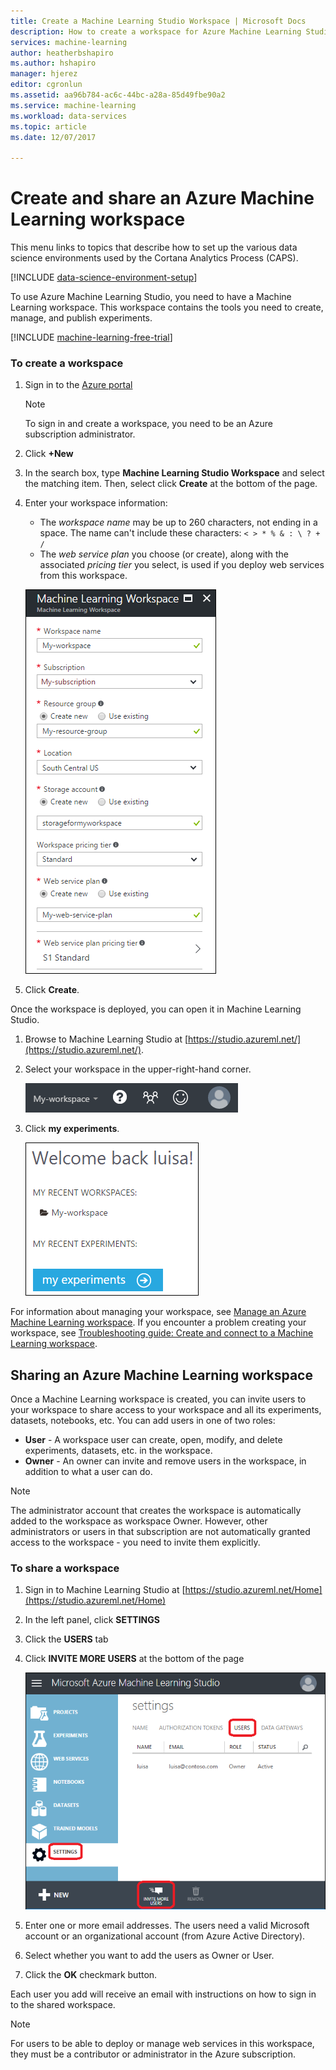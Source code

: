 ```yaml
---
title: Create a Machine Learning Studio Workspace | Microsoft Docs
description: How to create a workspace for Azure Machine Learning Studio
services: machine-learning
author: heatherbshapiro
ms.author: hshapiro
manager: hjerez
editor: cgronlun
ms.assetid: aa96b784-ac6c-44bc-a28a-85d49fbe90a2
ms.service: machine-learning
ms.workload: data-services
ms.topic: article
ms.date: 12/07/2017

---
```


# Create and share an Azure Machine Learning workspace
This menu links to topics that describe how to set up the various data science environments used by the Cortana Analytics Process (CAPS).

[!INCLUDE [data-science-environment-setup](../../../includes/cap-setup-environments.md)]

To use Azure Machine Learning Studio, you need to have a Machine Learning workspace. This workspace contains the tools you need to create, manage, and publish experiments.

[!INCLUDE [machine-learning-free-trial](../../../includes/machine-learning-free-trial.md)]

### To create a workspace
1. Sign in to the [Azure portal](https://portal.azure.com/)

    > [!NOTE]
    > To sign in and create a workspace, you need to be an Azure subscription administrator. 
    >
    > 

2. Click **+New**

3. In the search box, type **Machine Learning Studio Workspace** and select the matching item. Then, select click **Create** at the bottom of the page.

4. Enter your workspace information:

    - The *workspace name* may be up to 260 characters, not ending in a space. The name can't include these characters: `< > * % & : \ ? + /`
    - The *web service plan* you choose (or create), along with the associated *pricing tier* you select, is used if you deploy web services from this workspace.

    ![Create a new workspace](./media/create-workspace/create-new-workspace.png)

5. Click **Create**.

Once the workspace is deployed, you can open it in Machine Learning Studio.

1. Browse to Machine Learning Studio at [https://studio.azureml.net/](https://studio.azureml.net/).

2. Select your workspace in the upper-right-hand corner.

    ![Select workspace](./media/create-workspace/open-workspace.png)

3. Click **my experiments**.

    ![Open experiments](./media/create-workspace/my-experiments.png)

For information about managing your workspace, see [Manage an Azure Machine Learning workspace](manage-workspace.md).
If you encounter a problem creating your workspace, see [Troubleshooting guide: Create and connect to a Machine Learning workspace](troubleshooting-creating-ml-workspace.md).


## Sharing an Azure Machine Learning workspace
Once a Machine Learning workspace is created, you can invite users to your workspace to share access to your workspace and all its experiments, datasets, notebooks, etc. You can add users in one of two roles:

* **User** - A workspace user can create, open, modify, and delete experiments, datasets, etc. in the workspace.
* **Owner** - An owner can invite and remove users in the workspace, in addition to what a user can do.

> [!NOTE]
> The administrator account that creates the workspace is automatically added to the workspace as workspace Owner. However, other administrators or users in that subscription are not automatically granted access to the workspace - you need to invite them explicitly.
> 
> 

### To share a workspace

1. Sign in to Machine Learning Studio at [https://studio.azureml.net/Home](https://studio.azureml.net/Home)

2. In the left panel, click **SETTINGS**

3. Click the **USERS** tab

4. Click **INVITE MORE USERS** at the bottom of the page

    ![Studio settings](./media/create-workspace/settings.png)

5. Enter one or more email addresses. The users need a valid Microsoft account or an organizational account (from Azure Active Directory).

6. Select whether you want to add the users as Owner or User.

7. Click the **OK** checkmark button.

Each user you add will receive an email with instructions on how to sign in to the shared workspace.

> [!NOTE]
> For users to be able to deploy or manage web services in this workspace, they must be a contributor or administrator in the Azure subscription. 



